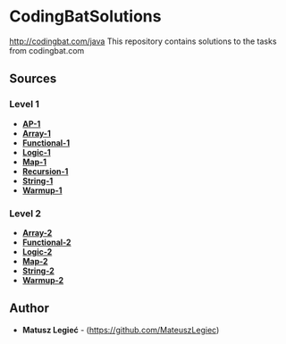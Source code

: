 # CodingBatSolutions
http://codingbat.com/java
This repository contains solutions to the tasks from codingbat.com

## Sources

### Level 1
* **[AP-1](https://github.com/MateuszLegiec/CodingBatSolutions/blob/master/src/level1/AP1.java)**
* **[Array-1](https://github.com/MateuszLegiec/CodingBatSolutions/blob/master/src/level1/Array1.java)**
* **[Functional-1](https://github.com/MateuszLegiec/CodingBatSolutions/blob/master/src/level1/Functional1.java)**
* **[Logic-1](https://github.com/MateuszLegiec/CodingBatSolutions/blob/master/src/level1/Logic1.java)**
* **[Map-1](https://github.com/MateuszLegiec/CodingBatSolutions/blob/master/src/level1/Map1.java)**
* **[Recursion-1](https://github.com/MateuszLegiec/CodingBatSolutions/blob/master/src/level1/Recursion1.java)**
* **[String-1](https://github.com/MateuszLegiec/CodingBatSolutions/blob/master/src/level1/String1.java)**
* **[Warmup-1](https://github.com/MateuszLegiec/CodingBatSolutions/blob/master/src/level1/Warmup1.java)**
 
### Level 2
* **[Array-2](https://github.com/MateuszLegiec/CodingBatSolutions/blob/master/src/level2/Array2)**
* **[Functional-2](https://github.com/MateuszLegiec/CodingBatSolutions/blob/master/src/level2/Functional2)**
* **[Logic-2](https://github.com/MateuszLegiec/CodingBatSolutions/blob/master/src/level2/Logic2)**
* **[Map-2](https://github.com/MateuszLegiec/CodingBatSolutions/blob/master/src/level2/Map2)**
* **[String-2](https://github.com/MateuszLegiec/CodingBatSolutions/blob/master/src/level2/String2)**
* **[Warmup-2](https://github.com/MateuszLegiec/CodingBatSolutions/blob/master/src/level2/Warmup2)**

## Author
* **Matusz Legieć** - (https://github.com/MateuszLegiec)
